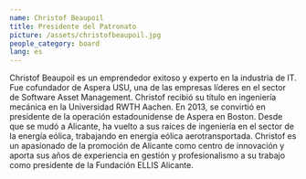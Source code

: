 ```yaml
---
name: Christof Beaupoil
title: Presidente del Patronato
picture: /assets/christofbeaupoil.jpg
people_category: board
lang: es
---
```


Christof Beaupoil es un emprendedor exitoso y experto en la industria de IT. Fue cofundador de Aspera USU, una de las empresas líderes en el sector de Software Asset Management. Christof recibió su título en ingeniería mecánica en la Universidad RWTH Aachen. En 2013, se convirtió en presidente de la operación estadounidense de Aspera en Boston. Desde que se mudó a Alicante, ha vuelto a sus raíces de ingeniería en el sector de la energía eólica, trabajando en energía eólica aerotransportada. Christof es un apasionado de la promoción de Alicante como centro de innovación y aporta sus años de experiencia en gestión y profesionalismo a su trabajo como presidente de la Fundación ELLIS Alicante.

